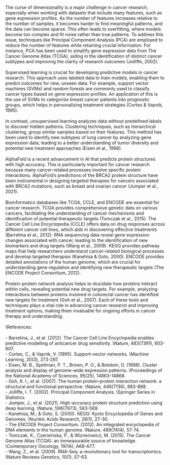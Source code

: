 The curse of dimensionality is a major challenge in cancer research, especially when working with datasets that include many features, such as gene expression profiles. As the number of features increases relative to the number of samples, it becomes harder to find meaningful patterns, and the data can become sparse. This often leads to overfitting, where models become too complex and fit noise rather than true patterns. To address this issue, techniques like Principal Component Analysis (PCA) are employed to reduce the number of features while retaining crucial information. For instance, PCA has been used to simplify gene expression data from The Cancer Genome Atlas (TCGA), aiding in the identification of distinct cancer subtypes and improving the clarity of research outcomes (Jolliffe, 2002).\
\
Supervised learning is crucial for developing predictive models in cancer research. This approach uses labeled data to train models, enabling them to predict outcomes for new, unseen data. For example, support vector machines (SVMs) and random forests are commonly used to classify cancer types based on gene expression profiles. An application of this is the use of SVMs to categorize breast cancer patients into prognostic groups, which helps in personalizing treatment strategies (Cortes & Vapnik, 1995).\
\
In contrast, unsupervised learning analyzes data without predefined labels to discover hidden patterns. Clustering techniques, such as hierarchical clustering, group similar samples based on their features. This method has been used to identify new subtypes of lung cancer by analyzing gene expression data, leading to a better understanding of tumor diversity and potential new treatment approaches (Eisen et al., 1998).\
\
AlphaFold is a recent advancement in AI that predicts protein structures with high accuracy. This is particularly important for cancer research because many cancer-related processes involve specific protein interactions. AlphaFold’s predictions of the BRCA2 protein structure have been instrumental in designing targeted therapies for cancers associated with BRCA2 mutations, such as breast and ovarian cancer (Jumper et al., 2021).\
\
Bioinformatics databases like TCGA, CCLE, and ENCODE are essential for cancer research. TCGA provides comprehensive genetic data on various cancers, facilitating the understanding of cancer mechanisms and identification of potential therapeutic targets (Tomczak et al., 2015). The Cancer Cell Line Encyclopedia (CCLE) offers data on drug responses across different cancer cell lines, which aids in discovering effective treatments (Barretina et al., 2012). RNA sequencing data reveal gene expression changes associated with cancer, leading to the identification of new biomarkers and drug targets (Wang et al., 2009). KEGG provides pathway maps that help researchers understand cancer-related biological processes and develop targeted therapies (Kanehisa & Goto, 2000). ENCODE provides detailed annotations of the human genome, which are crucial for understanding gene regulation and identifying new therapeutic targets (The ENCODE Project Consortium, 2012).\
\
Protein-protein network analysis helps to elucidate how proteins interact within cells, revealing potential new drug targets. For example, analyzing interactions between proteins involved in colorectal cancer has identified new targets for treatment (Goh et al., 2007). Each of these tools and techniques plays a vital role in advancing cancer research and improving treatment options, making them invaluable for ongoing efforts in cancer therapy and understanding.\
\
\References:\
\
\- Barretina, J., et al. (2012). The Cancer Cell Line Encyclopedia enables predictive modelling of anticancer drug sensitivity. \Nature\, 483(7391), 603-607.\
\- Cortes, C., & Vapnik, V. (1995). Support-vector networks. \Machine Learning\, 20(3), 273-297.\
\- Eisen, M. B., Spellman, P. T., Brown, P. O., & Botstein, D. (1998). Cluster analysis and display of genome-wide expression patterns. \Proceedings of the National Academy of Sciences\, 95(25), 14863-14868.\
\- Goh, K. I., et al. (2007). The human protein–protein interaction network: a structural and functional perspective. \Nature\, 446(7136), 883-888.\
\- Jolliffe, I. T. (2002). Principal Component Analysis. \Springer Series in Statistics.\
\- Jumper, J., et al. (2021). High-accuracy protein structure prediction using deep learning. \Nature\, 596(7873), 583-589.\
\- Kanehisa, M., & Goto, S. (2000). KEGG: Kyoto Encyclopedia of Genes and Genomes. \Nucleic Acids Research\, 28(1), 27-30.\
\- The ENCODE Project Consortium. (2012). An integrated encyclopedia of DNA elements in the human genome. \Nature\, 489(7414), 57-74.\
\- Tomczak, K., Czerwinska, P., & Wiznerowicz, M. (2015). The Cancer Genome Atlas (TCGA): an immeasurable source of knowledge. \Contemporary Oncology\, 19(1A), A68-A77.\
\- Wang, Z., et al. (2009). RNA-Seq: a revolutionary tool for transcriptomics. \Nature Reviews Genetics\, 10(1), 57-63.
